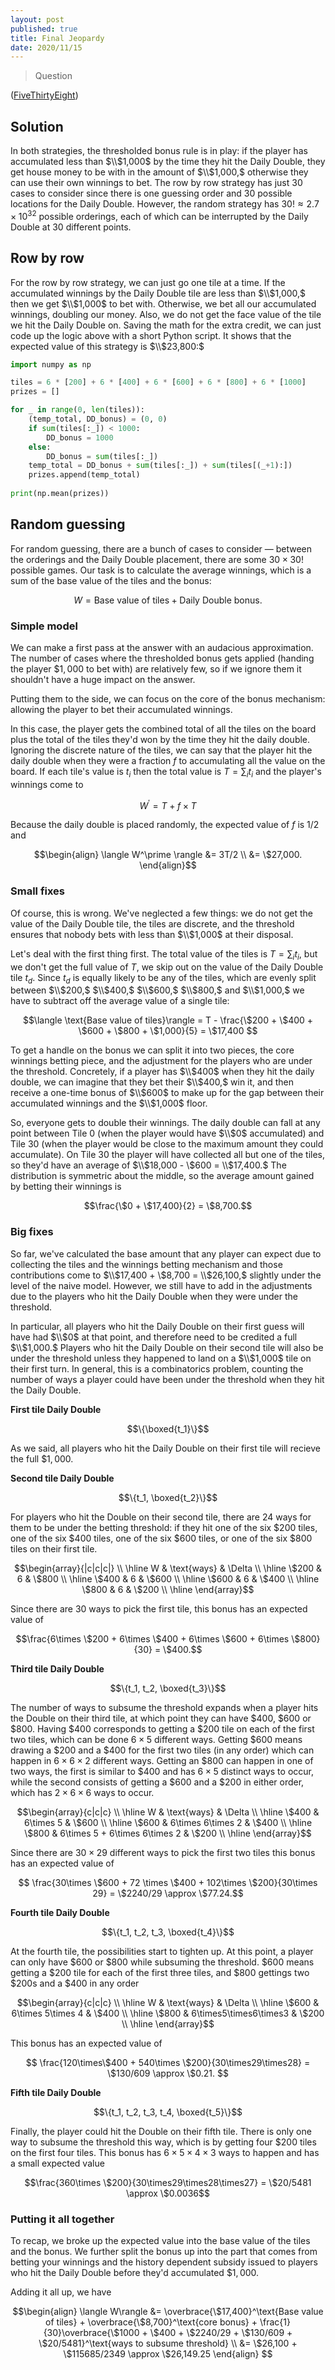 ```yaml
---
layout: post
published: true
title: Final Jeopardy
date: 2020/11/15
---
```


>Question

<!--more-->

([FiveThirtyEight](URL))

## Solution

In both strategies, the thresholded bonus rule is in play: if the player has accumulated less than $\\$1,000$ by the time they hit the Daily Double, they get house money to be with in the amount of $\\$1,000,$ otherwise they can use their own winnings to bet. The row by row strategy has just $30$ cases to consider since there is one guessing order and $30$ possible locations for the Daily Double. However, the random strategy has $30! \approx 2.7\times 10^{32}$ possible orderings, each of which can be interrupted by the Daily Double at $30$ different points. 

## Row by row

For the row by row strategy, we can just go one tile at a time. If the accumulated winnings by the Daily Double tile are less than $\\$1,000,$ then we get $\\$1,000$ to bet with. Otherwise, we bet all our accumulated winnings, doubling our money. Also, we do not get the face value of the tile we hit the Daily Double on. Saving the math for the extra credit, we can just code up the logic above with a short Python script. It shows that the expected value of this strategy is $\\$23,800:$

```python
import numpy as np

tiles = 6 * [200] + 6 * [400] + 6 * [600] + 6 * [800] + 6 * [1000]
prizes = []

for _ in range(0, len(tiles)):
    (temp_total, DD_bonus) = (0, 0)
    if sum(tiles[:_]) < 1000:
        DD_bonus = 1000
    else:
        DD_bonus = sum(tiles[:_])
    temp_total = DD_bonus + sum(tiles[:_]) + sum(tiles[(_+1):])
    prizes.append(temp_total)
    
print(np.mean(prizes))
```

## Random guessing

For random guessing, there are a bunch of cases to consider — between the orderings and the Daily Double placement, there are some $30\times 30!$ possible games. Our task is to calculate the average winnings, which is a sum of the base value of the tiles and the bonus:

$$W = \text{Base value of tiles} + \text{Daily Double bonus}.$$

### Simple model

We can make a first pass at the answer with an audacious approximation. The number of cases where the thresholded bonus gets applied (handing the player $\$1,000$ to bet with) are relatively few, so if we ignore them it shouldn't have a huge impact on the answer.

Putting them to the side, we can focus on the core of the bonus mechanism: allowing the player to bet their accumulated winnings. 

In this case, the player gets the combined total of all the tiles on the board plus the total of the tiles they'd won by the time they hit the daily double. Ignoring the discrete nature of the tiles, we can say that the player hit the daily double when they were a fraction $f$ to accumulating all the value on the board. If each tile's value is $t_i$ then the total value is $T = \sum_i t_i$ and the player's winnings come to

$$W^\prime = T + f\times T$$

Because the daily double is placed randomly, the expected value of $f$ is $1/2$ and 

$$\begin{align}
\langle W^\prime \rangle &= 3T/2 \\
&= \$27,000.
\end{align}$$


### Small fixes

Of course, this is wrong. We've neglected a few things: we do not get the value of the Daily Double tile, the tiles are discrete, and the threshold ensures that nobody bets with less than $\\$1,000$ at their disposal.

Let's deal with the first thing first. The total value of the tiles is $T = \sum_i t_i,$ but we don't get the full value of $T,$ we skip out on the value of the Daily Double tile $t_d.$ Since $t_d$ is equally likely to be any of the tiles, which are evenly split between $\\$200,$ $\\$400,$ $\\$600,$ $\\$800,$ and $\\$1,000,$ we have to subtract off the average value of a single tile:

$$\langle \text{Base value of tiles}\rangle = T - \frac{\$200 + \$400 + \$600 + \$800 + \$1,000}{5} = \$17,400 $$

To get a handle on the bonus we can split it into two pieces, the core winnings betting piece, and the adjustment for the players who are under the threshold. Concretely, if a player has $\\$400$ when they hit the daily double, we can imagine that they bet their $\\$400,$ win it, and then receive a one-time bonus of $\\$600$ to make up for the gap between their accumulated winnings and the $\\$1,000$ floor. 

So, everyone gets to double their winnings. The daily double can fall at any point between Tile $0$ (when the player would have $\\$0$ accumulated) and Tile $30$ (when the player would be close to the maximum amount they could accumulate). On Tile $30$ the player will have collected all but one of the tiles, so they'd have an average of $\\$18,000 - \\$600 = \\$17,400.$ The distribution is symmetric about the middle, so the average amount gained by betting their winnings is 

$$\frac{\$0 + \$17,400}{2} = \$8,700.$$


### Big fixes

So far, we've calculated the base amount that any player can expect due to collecting the tiles and the winnings betting mechanism and those contributions come to $\\$17,400 + \\$8,700 = \\$26,100,$ slightly under the level of the naive model. However, we still have to add in the adjustments due to the players who hit the Daily Double when they were under the threshold. 

In particular, all players who hit the Daily Double on their first guess will have had $\\$0$ at that point, and therefore need to be credited a full $\\$1,000.$ Players who hit the Daily Double on their second tile will also be under the threshold unless they happened to land on a $\\$1,000$ tile on their first turn. In general, this is a combinatorics problem, counting the number of ways a player could have been under the threshold when they hit the Daily Double.

**First tile Daily Double**

$$\{\boxed{t_1}\}$$

As we said, all players who hit the Daily Double on their first tile will recieve the full $\$1,000.$ 

**Second tile Daily Double**

$$\{t_1, \boxed{t_2}\}$$

For players who hit the Double on their second tile, there are $24$ ways for them to be under the betting threshold: if they hit one of the six $\$200$ tiles, one of the six $\$400$ tiles, one of the six $\$600$ tiles, or one of the six $\$800$ tiles on their first tile. 

$$\begin{array}{|c|c|c|} \\ \hline
W & \text{ways} & \Delta \\ \hline
\$200 & 6 & \$800 \\ \hline
\$400 & 6 & \$600 \\ \hline
\$600 & 6 & \$400 \\ \hline
\$800 & 6 & \$200 \\ \hline
\end{array}$$

Since there are $30$ ways to pick the first tile, this bonus has an expected value of

$$\frac{6\times \$200 + 6\times \$400 + 6\times \$600 + 6\times \$800}{30} = \$400.$$


**Third tile Daily Double**

$$\{t_1, t_2, \boxed{t_3}\}$$

The number of ways to subsume the threshold expands when a player hits the Double on their third tile, at which point they can have $\$400,$ $\$600$ or $\$800.$ Having $\$400$ corresponds to getting a $\$200$ tile on each of the first two tiles, which can be done $6\times 5$ different ways. Getting $\$600$ means drawing a $\$200$ and a $\$400$ for the first two tiles (in any order) which can happen in $6\times 6\times 2$ different ways. Getting an $\$800$ can happen in one of two ways, the first is similar to $\$400$ and has $6\times 5$ distinct ways to occur, while the second consists of getting a $\$600$ and a $\$200$ in either order, which has $2\times 6\times 6$ ways to occur. 

$$\begin{array}{c|c|c} \\ \hline
W & \text{ways} & \Delta \\ \hline
\$400 & 6\times 5 & \$600 \\ \hline
\$600 & 6\times 6\times 2 & \$400 \\ \hline
\$800 & 6\times 5  + 6\times 6\times 2 & \$200 \\ \hline
\end{array}$$

Since there are $30\times 29$ different ways to pick the first two tiles this bonus has an expected value of

$$ \frac{30\times \$600 + 72 \times \$400 + 102\times \$200}{30\times 29} = \$2240/29 \approx \$77.24.$$

**Fourth tile Daily Double**

$$\{t_1, t_2, t_3, \boxed{t_4}\}$$

At the fourth tile, the possibilities start to tighten up. At this point, a player can only have $\$600$ or $\$800$ while subsuming the threshold. $\$600$ means getting a $\$200$ tile for each of the first three tiles, and $\$800$ gettings two $\$200$s and a $\$400$ in any order

$$\begin{array}{c|c|c} \\ \hline
W & \text{ways} & \Delta \\ \hline
\$600 & 6\times 5\times 4 & \$400 \\ \hline
\$800 & 6\times5\times6\times3 & \$200 \\ \hline
\end{array}$$

This bonus has an expected value of

$$ \frac{120\times\$400 + 540\times \$200}{30\times29\times28} = \$130/609 \approx \$0.21. $$


**Fifth tile Daily Double**

$$\{t_1, t_2, t_3, t_4, \boxed{t_5}\}$$

Finally, the player could hit the Double on their fifth tile. There is only one way to subsume the threshold this way, which is by getting four $\$200$ tiles on the first four tiles. This bonus has $6\times5\times4\times3$ ways to happen and has a small expected value

$$\frac{360\times \$200}{30\times29\times28\times27} = \$20/5481 \approx \$0.0036$$


### Putting it all together

To recap, we broke up the expected value into the base value of the tiles and the bonus. We further split the bonus up into the part that comes from betting your winnings and the history dependent subsidy issued to players who hit the Daily Double before they'd accumulated $\$1,000.$ 

Adding it all up, we have

$$\begin{align}
\langle W\rangle &= \overbrace{\$17,400}^\text{Base value of tiles} + \overbrace{\$8,700}^\text{core bonus} + \frac{1}{30}\overbrace{\$1000 + \$400 + \$2240/29 + \$130/609 + \$20/5481}^\text{ways to subsume threshold} \\
&= \$26,100  + \$115685/2349 \approx \$26,149.25
\end{align}
$$

<br>
